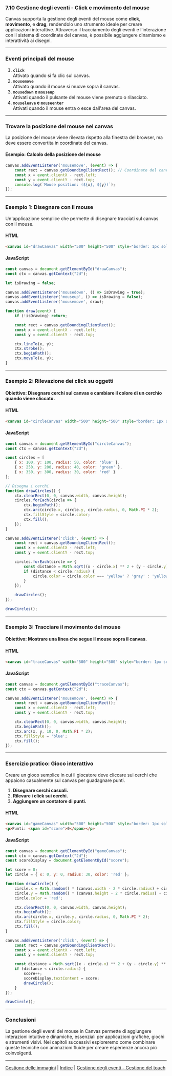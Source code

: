 ### **7.10 Gestione degli eventi - Click e movimento del mouse**

Canvas supporta la gestione degli eventi del mouse come **click**, **movimento**, e **drag**, rendendolo uno strumento ideale per creare applicazioni interattive. Attraverso il tracciamento degli eventi e l’interazione con il sistema di coordinate del canvas, è possibile aggiungere dinamismo e interattività ai disegni.

---

### **Eventi principali del mouse**

1. **`click`**  
   Attivato quando si fa clic sul canvas.
2. **`mousemove`**  
   Attivato quando il mouse si muove sopra il canvas.
3. **`mousedown` e `mouseup`**  
   Attivati quando il pulsante del mouse viene premuto o rilasciato.
4. **`mouseleave` e `mouseenter`**  
   Attivati quando il mouse entra o esce dall'area del canvas.

---

### **Trovare la posizione del mouse nel canvas**

La posizione del mouse viene rilevata rispetto alla finestra del browser, ma deve essere convertita in coordinate del canvas.

#### **Esempio: Calcolo della posizione del mouse**
```javascript
canvas.addEventListener('mousemove', (event) => {
    const rect = canvas.getBoundingClientRect(); // Coordinate del canvas
    const x = event.clientX - rect.left;
    const y = event.clientY - rect.top;
    console.log(`Mouse position: (${x}, ${y})`);
});
```

---

### **Esempio 1: Disegnare con il mouse**

Un'applicazione semplice che permette di disegnare tracciati sul canvas con il mouse.

#### **HTML**
```html
<canvas id="drawCanvas" width="500" height="500" style="border: 1px solid black;"></canvas>
```

#### **JavaScript**
```javascript
const canvas = document.getElementById("drawCanvas");
const ctx = canvas.getContext("2d");

let isDrawing = false;

canvas.addEventListener('mousedown', () => isDrawing = true);
canvas.addEventListener('mouseup', () => isDrawing = false);
canvas.addEventListener('mousemove', draw);

function draw(event) {
    if (!isDrawing) return;

    const rect = canvas.getBoundingClientRect();
    const x = event.clientX - rect.left;
    const y = event.clientY - rect.top;

    ctx.lineTo(x, y);
    ctx.stroke();
    ctx.beginPath();
    ctx.moveTo(x, y);
}
```

---

### **Esempio 2: Rilevazione dei click su oggetti**

#### **Obiettivo:** Disegnare cerchi sul canvas e cambiare il colore di un cerchio quando viene cliccato.

#### **HTML**
```html
<canvas id="circleCanvas" width="500" height="500" style="border: 1px solid black;"></canvas>
```

#### **JavaScript**
```javascript
const canvas = document.getElementById("circleCanvas");
const ctx = canvas.getContext("2d");

const circles = [
    { x: 100, y: 100, radius: 50, color: 'blue' },
    { x: 250, y: 200, radius: 40, color: 'green' },
    { x: 350, y: 300, radius: 30, color: 'red' }
];

// Disegna i cerchi
function drawCircles() {
    ctx.clearRect(0, 0, canvas.width, canvas.height);
    circles.forEach(circle => {
        ctx.beginPath();
        ctx.arc(circle.x, circle.y, circle.radius, 0, Math.PI * 2);
        ctx.fillStyle = circle.color;
        ctx.fill();
    });
}

canvas.addEventListener('click', (event) => {
    const rect = canvas.getBoundingClientRect();
    const x = event.clientX - rect.left;
    const y = event.clientY - rect.top;

    circles.forEach(circle => {
        const distance = Math.sqrt((x - circle.x) ** 2 + (y - circle.y) ** 2);
        if (distance < circle.radius) {
            circle.color = circle.color === 'yellow' ? 'gray' : 'yellow';
        }
    });

    drawCircles();
});

drawCircles();
```

---

### **Esempio 3: Tracciare il movimento del mouse**

#### **Obiettivo:** Mostrare una linea che segue il mouse sopra il canvas.

#### **HTML**
```html
<canvas id="traceCanvas" width="500" height="500" style="border: 1px solid black;"></canvas>
```

#### **JavaScript**
```javascript
const canvas = document.getElementById("traceCanvas");
const ctx = canvas.getContext("2d");

canvas.addEventListener('mousemove', (event) => {
    const rect = canvas.getBoundingClientRect();
    const x = event.clientX - rect.left;
    const y = event.clientY - rect.top;

    ctx.clearRect(0, 0, canvas.width, canvas.height);
    ctx.beginPath();
    ctx.arc(x, y, 10, 0, Math.PI * 2);
    ctx.fillStyle = 'blue';
    ctx.fill();
});
```

---

### **Esercizio pratico: Gioco interattivo**

Creare un gioco semplice in cui il giocatore deve cliccare sui cerchi che appaiono casualmente sul canvas per guadagnare punti.

1. **Disegnare cerchi casuali.**
2. **Rilevare i click sui cerchi.**
3. **Aggiungere un contatore di punti.**

#### **HTML**
```html
<canvas id="gameCanvas" width="500" height="500" style="border: 1px solid black;"></canvas>
<p>Punti: <span id="score">0</span></p>
```

#### **JavaScript**
```javascript
const canvas = document.getElementById("gameCanvas");
const ctx = canvas.getContext("2d");
const scoreDisplay = document.getElementById("score");

let score = 0;
let circle = { x: 0, y: 0, radius: 30, color: 'red' };

function drawCircle() {
    circle.x = Math.random() * (canvas.width - 2 * circle.radius) + circle.radius;
    circle.y = Math.random() * (canvas.height - 2 * circle.radius) + circle.radius;
    circle.color = 'red';

    ctx.clearRect(0, 0, canvas.width, canvas.height);
    ctx.beginPath();
    ctx.arc(circle.x, circle.y, circle.radius, 0, Math.PI * 2);
    ctx.fillStyle = circle.color;
    ctx.fill();
}

canvas.addEventListener('click', (event) => {
    const rect = canvas.getBoundingClientRect();
    const x = event.clientX - rect.left;
    const y = event.clientY - rect.top;

    const distance = Math.sqrt((x - circle.x) ** 2 + (y - circle.y) ** 2);
    if (distance < circle.radius) {
        score++;
        scoreDisplay.textContent = score;
        drawCircle();
    }
});

drawCircle();
```

---

### **Conclusioni**

La gestione degli eventi del mouse in Canvas permette di aggiungere interazioni intuitive e dinamiche, essenziali per applicazioni grafiche, giochi e strumenti visivi. Nei capitoli successivi esploreremo come combinare queste tecniche con animazioni fluide per creare esperienze ancora più coinvolgenti.

---
[Gestione delle immagini](<07.09 Gestione delle immagini.md>) | [Indice](<README.md>) | [Gestione degli eventi - Gestione del touch](<07.11 Gestione degli eventi - Gestione del touch.md>)